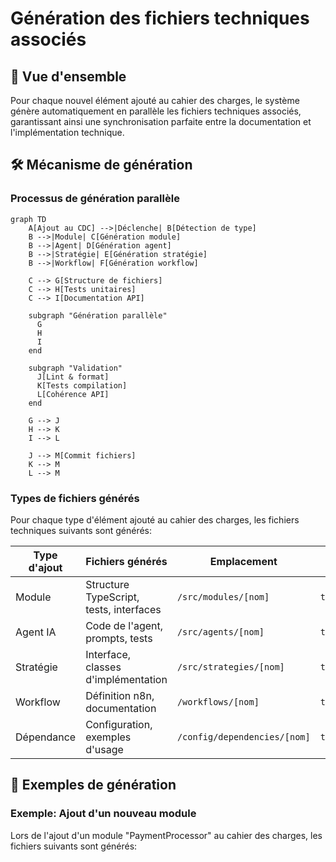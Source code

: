# Génération des fichiers techniques associés

## 🔄 Vue d'ensemble

Pour chaque nouvel élément ajouté au cahier des charges, le système génère automatiquement en parallèle les fichiers techniques associés, garantissant ainsi une synchronisation parfaite entre la documentation et l'implémentation technique.

## 🛠️ Mécanisme de génération

### Processus de génération parallèle

```mermaid
graph TD
    A[Ajout au CDC] -->|Déclenche| B[Détection de type]
    B -->|Module| C[Génération module]
    B -->|Agent| D[Génération agent]
    B -->|Stratégie| E[Génération stratégie]
    B -->|Workflow| F[Génération workflow]
    
    C --> G[Structure de fichiers]
    C --> H[Tests unitaires]
    C --> I[Documentation API]
    
    subgraph "Génération parallèle"
      G
      H
      I
    end
    
    subgraph "Validation"
      J[Lint & format]
      K[Tests compilation]
      L[Cohérence API]
    end
    
    G --> J
    H --> K
    I --> L
    
    J --> M[Commit fichiers]
    K --> M
    L --> M
```

### Types de fichiers générés

Pour chaque type d'élément ajouté au cahier des charges, les fichiers techniques suivants sont générés:

| Type d'ajout | Fichiers générés | Emplacement | Templates utilisés |
|--------------|------------------|-------------|-------------------|
| Module | Structure TypeScript, tests, interfaces | `/src/modules/[nom]` | `templates/module/*` |
| Agent IA | Code de l'agent, prompts, tests | `/src/agents/[nom]` | `templates/agent/*` |
| Stratégie | Interface, classes d'implémentation | `/src/strategies/[nom]` | `templates/strategy/*` |
| Workflow | Définition n8n, documentation | `/workflows/[nom]` | `templates/workflow/*` |
| Dépendance | Configuration, exemples d'usage | `/config/dependencies/[nom]` | `templates/dependency/*` |

## 📝 Exemples de génération

### Exemple: Ajout d'un nouveau module

Lors de l'ajout d'un module "PaymentProcessor" au cahier des charges, les fichiers suivants sont générés:

